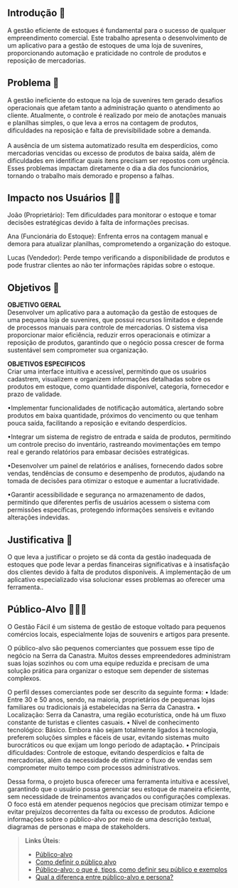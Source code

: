 ## Introdução 📌

A gestão eficiente de estoques é fundamental para o sucesso de qualquer empreendimento comercial. Este trabalho apresenta o desenvolvimento de um aplicativo para a gestão de estoques de uma loja de suvenires, proporcionando automação e praticidade no controle de produtos e reposição de mercadorias.

## Problema 💫
A gestão ineficiente do estoque na loja de suvenires tem gerado desafios operacionais que afetam tanto a administração quanto o atendimento ao cliente. Atualmente, o controle é realizado por meio de anotações manuais e planilhas simples, o que leva a erros na contagem de produtos, dificuldades na reposição e falta de previsibilidade sobre a demanda.
<br>
	<br>A ausência de um sistema automatizado resulta em desperdícios, como mercadorias vencidas ou excesso de produtos de baixa saída, além de dificuldades em identificar quais itens precisam ser repostos com urgência. Esses problemas impactam diretamente o dia a dia dos funcionários, tornando o trabalho mais demorado e propenso a falhas.

## Impacto nos Usuários 👩‍💻
João (Proprietário): Tem dificuldades para monitorar o estoque e tomar decisões estratégicas devido à falta de informações precisas.

Ana (Funcionária do Estoque): Enfrenta erros na contagem manual e demora para atualizar planilhas, comprometendo a organização do estoque.

Lucas (Vendedor): Perde tempo verificando a disponibilidade de produtos e pode frustrar clientes ao não ter informações rápidas sobre o estoque.

## Objetivos 🎯

<strong>OBJETIVO GERAL</strong><br>
	Desenvolver um aplicativo para a automação da gestão de estoques de uma pequena loja de suvenires, que possui recursos limitados e depende de processos manuais para controle de mercadorias. O sistema visa proporcionar maior eficiência, reduzir erros operacionais e otimizar a reposição de produtos, garantindo que o negócio possa crescer de forma sustentável sem comprometer sua organização.

<strong>OBJETIVOS ESPECIFICOS</strong><br>
	Criar uma interface intuitiva e acessível, permitindo que os usuários cadastrem, visualizem e organizem informações detalhadas sobre os produtos em estoque, como quantidade disponível, categoria, fornecedor e prazo de validade.

•Implementar funcionalidades de notificação automática, alertando sobre produtos em baixa quantidade, próximos do vencimento ou que tenham pouca saída, facilitando a reposição e evitando desperdícios.

•Integrar um sistema de registro de entrada e saída de produtos, permitindo um controle preciso do inventário, rastreando movimentações em tempo real e gerando relatórios para embasar decisões estratégicas.

•Desenvolver um painel de relatórios e análises, fornecendo dados sobre vendas, tendências de consumo e desempenho de produtos, ajudando na tomada de decisões para otimizar o estoque e aumentar a lucratividade.

•Garantir acessibilidade e segurança no armazenamento de dados, permitindo que diferentes perfis de usuários acessem o sistema com permissões específicas, protegendo informações sensíveis e evitando alterações indevidas.

## Justificativa 📰

O que leva a justificar o projeto se dá conta da gestão inadequada de estoques que pode levar a perdas financeiras significativas e à insatisfação dos clientes devido à falta de produtos disponíveis. A implementação de um aplicativo especializado visa solucionar esses problemas ao oferecer uma ferramenta..

## Público-Alvo 👨‍👨‍👧
 
O Gestão Fácil é um sistema de gestão de estoque voltado para pequenos comércios locais, especialmente lojas de souvenirs e artigos para presente.

O público-alvo são pequenos comerciantes que possuem esse tipo de negócio na Serra da Canastra. Muitos desses empreendedores administram suas lojas sozinhos ou com uma equipe reduzida e precisam de uma solução prática para organizar o estoque sem depender de sistemas complexos.

O perfil desses comerciantes pode ser descrito da seguinte forma:
	•	Idade: Entre 30 e 50 anos, sendo, na maioria, proprietários de pequenas lojas familiares ou tradicionais já estabelecidas na Serra da Canastra.
	•	Localização:  Serra da Canastra, uma região ecoturística, onde há um fluxo constante de turistas e clientes casuais.
	•	Nível de conhecimento tecnológico: Básico. Embora não sejam totalmente ligados à tecnologia, preferem soluções simples e fáceis de usar, evitando sistemas muito burocráticos ou que exijam um longo período de adaptação.
	•	Principais dificuldades: Controle de estoque, evitando desperdícios e falta de mercadorias, além da necessidade de otimizar o fluxo de vendas sem comprometer muito tempo com processos administrativos.

Dessa forma, o projeto busca oferecer uma ferramenta intuitiva e acessível, garantindo que o usuário possa gerenciar seu estoque de maneira eficiente, sem necessidade de treinamentos avançados ou configurações complexas. O foco está em atender pequenos negócios que precisam otimizar tempo e evitar prejuízos decorrentes da falta ou excesso de produtos.
Adicione informações sobre o público-alvo por meio de uma descrição textual, diagramas de personas e mapa de stakeholders.

> **Links Úteis**:
> - [Público-alvo](https://blog.hotmart.com/pt-br/publico-alvo/)
> - [Como definir o público alvo](https://exame.com/pme/5-dicas-essenciais-para-definir-o-publico-alvo-do-seu-negocio/)
> - [Público-alvo: o que é, tipos, como definir seu público e exemplos](https://klickpages.com.br/blog/publico-alvo-o-que-e/)
> - [Qual a diferença entre público-alvo e persona?](https://rockcontent.com/blog/diferenca-publico-alvo-e-persona/)

